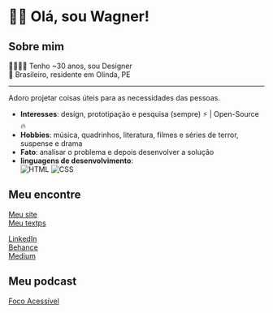 # 🤟🏻 Olá, sou Wagner!
## Sobre mim
👨🏻‍🚀🌈 Tenho ~30 anos, sou Designer  
🏡 Brasileiro, residente em Olinda, PE

---

Adoro projetar coisas úteis para as necessidades das pessoas.

-  **Interesses**: design, prototipação e pesquisa (sempre) :zap: | Open-Source :fire:	
-  **Hobbies**: música, quadrinhos, literatura, filmes e séries de terror, suspense e drama
-  **Fato**: analisar o problema e depois desenvolver a solução
-  **linguagens de desenvolvimento**:<br>
![HTML](https://img.shields.io/badge/html%20-%23E34F26.svg?&style=for-the-badge&logo=html5&logoColor=white)
![CSS](https://img.shields.io/badge/css%20-%231572B6.svg?&style=for-the-badge&logo=css3&logoColor=white)


## Meu encontre
[Meu site](http://sumo.pe)  
[Meu textps](http://medium.pe)  

[LinkedIn](http://linkedin.com/in/wagnerbeethoven)  
[Behance](http://nehance.net/wagnerbeethoven)  
[Medium](http://wagnerbeethoven.medium.com/)  


## Meu podcast
[Foco Acessível](http://focoacessivel.hithub.io)
